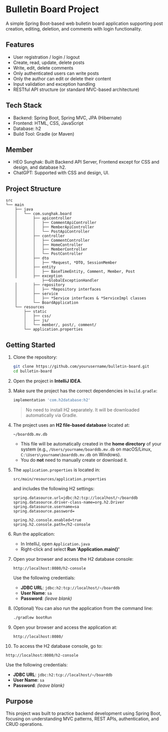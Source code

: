 # Bulletin Board Project

A simple Spring Boot-based web bulletin board application supporting post creation, editing, deletion, and comments with login functionality.

## Features

- User registration / login / logout
- Create, read, update, delete posts
- Write, edit, delete comments
- Only authenticated users can write posts
- Only the author can edit or delete their content
- Input validation and exception handling
- RESTful API structure (or standard MVC-based architecture)

## Tech Stack

- Backend: Spring Boot, Spring MVC, JPA (Hibernate)
- Frontend: HTML, CSS, JavaScript
- Database: h2
- Build Tool: Gradle (or Maven)

## Member

- HEO Sunghak: Built Backend API Server, Frontend except for CSS and design, and database h2.
- ChatGPT: Supported with CSS and design, UI.
  
## Project Structure

```plaintext
src
└── main
    ├── java
    │   └── com.sunghak.board
    │       ├── apicontroller
    │       │   ├── CommentApiController
    │       │   ├── MemberApiController
    │       │   └── PostApiController
    │       ├── controller
    │       │   ├── CommentController
    │       │   ├── HomeController
    │       │   ├── MemberController
    │       │   └── PostController
    │       ├── dto
    │       │   ├── *Request, *DTO, SessionMember
    │       ├── entity
    │       │   ├── BaseTimeEntity, Comment, Member, Post
    │       ├── exception
                ├──GlobalExceptionHandler
    │       ├── repository
    │       │   ├── *Repository interfaces
    │       ├── service
    │       │   ├── *Service interfaces & *ServiceImpl classes
    │       └── BoardApplication
    └── resources
        ├── static
        │   ├── css/
        │   ├── js/
        │   └── member/, post/, comment/
        └── application.properties
```


## Getting Started

1. Clone the repository:
   ```bash
   git clone https://github.com/yourusername/bulletin-board.git
   cd bulletin-board
   ```

2. Open the project in **IntelliJ IDEA**.

3. Make sure the project has the correct dependencies in `build.gradle`:
   ```gradle
   implementation 'com.h2database:h2'
   ```

   > No need to install H2 separately. It will be downloaded automatically via Gradle.

4. The project uses an **H2 file-based database** located at:
   ```
   ~/boarddb.mv.db
   ```
   - This file will be automatically created in the **home directory** of your system (e.g., `/Users/yourname/boarddb.mv.db` on macOS/Linux, `C:\Users\yourname\boarddb.mv.db` on Windows).
   - You do **not** need to manually create or download it.

5. The `application.properties` is located in:
   ```
   src/main/resources/application.properties
   ```
   and includes the following H2 settings:
   ```properties
   spring.datasource.url=jdbc:h2:tcp://localhost/~/boarddb
   spring.datasource.driver-class-name=org.h2.Driver
   spring.datasource.username=sa
   spring.datasource.password=

   spring.h2.console.enabled=true
   spring.h2.console.path=/h2-console
   ```

6. Run the application:
   - In IntelliJ, open `Application.java`
   - Right-click and select **Run 'Application.main()'**

7. Open your browser and access the H2 database console:
   ```
   http://localhost:8080/h2-console
   ```
   Use the following credentials:
   - **JDBC URL**: `jdbc:h2:tcp://localhost/~/boarddb`
   - **User Name**: `sa`
   - **Password**: *(leave blank)*

8. (Optional) You can also run the application from the command line:
   ```bash
   ./gradlew bootRun
   ```
   
9. Open your browser and access the application at:
   ```
   http://localhost:8080/
   ```
   
10. To access the H2 database console, go to:
   ```
   http://localhost:8080/h2-console
   ```
   Use the following credentials:
   - **JDBC URL**: `jdbc:h2:tcp://localhost/~/boarddb`
   - **User Name**: `sa`
   - **Password**: *(leave blank)*

## Purpose

This project was built to practice backend development using Spring Boot, focusing on understanding MVC patterns, REST APIs, authentication, and CRUD operations.
